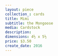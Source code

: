 ```yaml
---
layout: piece
collection_: cards
title: Mimi
subtitle: the Mongoose
media: Cardstock
description:
dimensions: 4½ x 5½
price: $3.50
create_date: 2016
---
```

